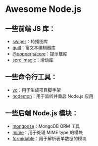 # Awesome Node.js

## 一些前端 JS 库：

- [swiper](https://www.npmjs.com/package/swiper)：轮播图库
- [quill](https://www.npmjs.com/package/quill)：富文本编辑器库
- [@popperjs/core](https://www.npmjs.com/package/@popperjs/core)：提示框库
- [scrollmagic](https://www.npmjs.com/package/scrollmagic)：滑动库

## 一些命令行工具：

- [yo](https://www.npmjs.com/package/yo)：用于生成项目脚手架
- [nodemon](https://www.npmjs.com/package/nodemon)：用于监听并重启 Node.js 应用

## 一些后端 Node.js 模块：

- [mongoose](https://www.npmjs.com/package/mongoose)：MongoDB ORM 工具
- [mime](https://www.npmjs.com/package/mime)：用于处理 MIME type 的模块
- [formidable](https://www.npmjs.com/package/formidable)：用于解析表单数据的模块
